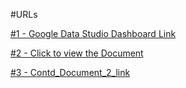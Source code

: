 #URLs

[#1 - Google Data Studio Dashboard Link](https://datastudio.google.com/reporting/e3dc135d-3296-41e4-9d09-4e81377bcaf1)

[#2 - Click to view the Document](https://www.canva.com/design/DAEayXei4Os/Kk5sw6dNM1TPRgBW-ghSSw/view?utm_content=DAEayXei4Os&utm_campaign=designshare&utm_medium=link&utm_source=publishsharelink)

[#3 - Contd_Document_2_link](https://www.canva.com/design/DAEbLrwF8ug/Ie0jW7YhVSQoJUtghzkb7Q/view?utm_content=DAEbLrwF8ug&utm_campaign=designshare&utm_medium=link&utm_source=publishsharelink)
